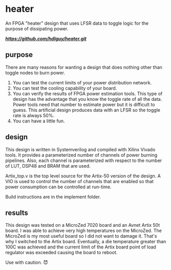 # heater
An FPGA "heater" design that uses LFSR data to toggle logic for the purpose of dissipating power.

_**https://github.com/hdlguy/heater.git**_
## purpose
There are many reasons for wanting a design that does nothing other than toggle nodes to burn power.
1. You can test the current limits of your power distribution network.
1. You can test the cooling capability of your board.
1. You can verify the results of FPGA power estimation tools. This type of design has the advantage that you know the toggle rate of all the data. Power tools need that number to estimate power but it is difficult to guess. This artificial design produces data with an LFSR so the toggle rate is always 50%.
1. You can have a little fun.

## design
This design is written in Systemverilog and compiled with Xilinx Vivado tools.  It provides a parameterized number of channels of power burning pipelines. Also, each channel is parameterized with respect to the number of LUT, DSP48 and BRAM that are used.

Artix_top.v is the top level source for the Artix-50 version of the design. A VIO is used to control the number of channels that are enabled so that power consumption can be controlled at run-time.

Build instructions are in the implement folder.
## results
This design was tested on a MicroZed 7020 board and an Avnet Artix 50t board.  I was able to achieve very high temperatures on the MicroZed. The MicroZed is my most useful board so I did not want to damage it. That's why I switched to the Artix board. Eventually, a die temperature greater than 100C was achieved and the current limit of the Artix board point of load regulator was exceeded causing the board to reboot.

Use with caution. :smiling_imp:
